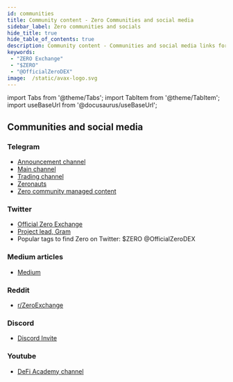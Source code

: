 ```yaml
---
id: communities
title: Community content - Zero Communities and social media
sidebar_label: Zero communities and socials
hide_title: true
hide_table_of_contents: true
description: Community content - Communities and social media links for 0.exchange
keywords:
 - "ZERO Exchange"
 - "$ZERO"
 - "@OfficialZeroDEX"
image:  /static/avax-logo.svg
---
```


import Tabs from '@theme/Tabs';
import TabItem from '@theme/TabItem';
import useBaseUrl from '@docusaurus/useBaseUrl';

## Communities and social media

### Telegram
* [Announcement channel](https://t.me/ZeroExchangeAnn)
* [Main channel](https://t.me/ZeroExchangeCommunity)
* [Trading channel](https://t.me/zeroexchangetrading)
* [Zeronauts](https://t.me/ZeroExchangeArmy)
* [Zero community managed content](https://t.me/ZeroHodlersCommunity)


### Twitter
* [Official Zero Exchange](https://twitter.com/OfficialZeroDEX)
* [Project lead, Gram](https://twitter.com/GramCustodian)
* Popular tags to find Zero on Twitter: $ZERO @OfficialZeroDEX

### Medium articles
* [Medium](https://medium.com/@OfficialZeroDex)

### Reddit
* [r/ZeroExchange](https://www.reddit.com/r/ZeroExchange/)

### Discord
* [Discord Invite](https://discord.com/invite/XtZTNVTX5T)

### Youtube
* [DeFi Academy channel](https://www.youtube.com/playlist?list=PLUrP9cz-3kCehfLJRhulrizJQ_4cOcpy4)
